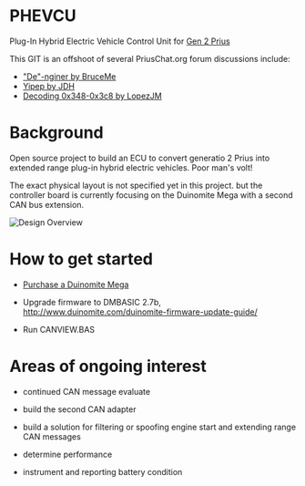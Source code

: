 PHEVCU
======

Plug-In Hybrid Electric Vehicle Control Unit for [Gen 2 Prius](http://en.wikipedia.org/wiki/Toyota_Prius#Second_generation_.28XW20.3B_2003.E2.80.932009.29)

This GIT is an offshoot of several PriusChat.org forum discussions include:
* ["De"-nginer by BruceMe](http://priuschat.com/threads/de-nginer.111713/)
* [Yipep by JDH](http://priuschat.com/threads/yapip-recreating-peefs-approach.109724/)
* [Decoding 0x348-0x3c8 by LopezJM](http://priuschat.com/threads/decoding-can-messages-0x348-0x3c8-as-described-by-peef.110042/)

Background
==========

Open source project to build an ECU to convert generatio 2 Prius into extended range plug-in hybrid electric vehicles.  Poor man's volt!

The exact physical layout is not specified yet in this project.  but the controller board is currently focusing on the Duinomite Mega with a second CAN bus extension.

![Design Overview](https://docs.google.com/drawings/pub?id=1tdtpWTT6fO31E0_xaCW_vWEFJS9VxfQVcImfDqD1TjA&w=1058&h=1081)

How to get started
==================

* [Purchase a Duinomite Mega](http://www.mouser.com/ProductDetail/Olimex-Ltd/DUINOMITE-MEGA/?qs=DUTFWDROaMYoHFvzFPsInPCHugNbTKzd)

* Upgrade firmware to DMBASIC 2.7b, 
   http://www.duinomite.com/duinomite-firmware-update-guide/   

* Run CANVIEW.BAS


Areas of ongoing interest
=================

* continued CAN message evaluate

* build the second CAN adapter

* build a solution for filtering or spoofing engine start and extending range CAN messages

* determine performance

* instrument and reporting battery condition